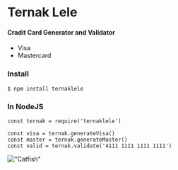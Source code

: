 # Ternak Lele
#### Cradit Card Generator and Validator

+ Visa
+ Mastercard

### Install
```
$ npm install ternaklele
```

### In NodeJS
```
const ternak = require('ternaklele')

const visa = ternak.generateVisa()
const master = ternak.generateMaster()
const valid = ternak.validate('4111 1111 1111 1111')
```

!["Catfish"](http://passporttotexas.org/wp-content/uploads/2016/05/feature-vision-for-catfish-retina.jpg "Catfish")
